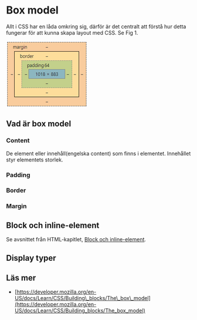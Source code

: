 # Box model

Allt i CSS har en låda omkring sig, därför är det centralt att förstå hur detta fungerar för att kunna skapa layout med CSS. Se Fig 1.

![Fig 1, box model fr&#xE5;n Chromes utvecklarverktyg.](../.gitbook/assets/box-model.png)

## Vad är box model

### Content

De element eller innehåll\(engelska content\) som finns i elementet. Innehållet styr elementets storlek.

### Padding

### Border

### Margin

## Block och inline-element

Se avsnittet från HTML-kapitlet, [Block och inline-element](../html/html-spraket.md#block-och-inline-element).

## Display typer

## Läs mer

* [https://developer.mozilla.org/en-US/docs/Learn/CSS/Building\_blocks/The\_box\_model](https://developer.mozilla.org/en-US/docs/Learn/CSS/Building_blocks/The_box_model)

